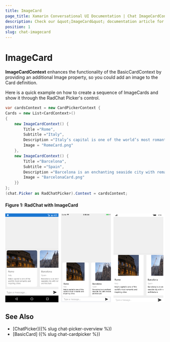 ```yaml
---
title: ImageCard
page_title: Xamarin Conversational UI Documentation | Chat ImageCardContext
description: Check our &quot;ImageCard&quot; documentation article for Telerik Chat for Xamarin control.
position: 1
slug: chat-imagecard
---
```


# ImageCard #

**ImageCardContext** enhances the functionality of the BasicCardContext by providing an additional Image property, so you could add an image to the Card definition. 

Here is a quick example on how to create a sequence of ImageCards and show it through the RadChat Picker's control.

```C#
var cardsContext = new CardPickerContext {
Cards = new List<CardContext>()
{
	new ImageCardContext() {
		Title ="Rome",
		Subtitle ="Italy",
		Description ="Italy’s capital is one of the world’s most romantic and inspiring cities",
		Image = "RomeCard.png"
	},
	new ImageCardContext() {
		Title ="Barcelona",
		Subtitle ="Spain",
		Description ="Barcelona is an enchanting seaside city with remarkable architecture",
		Image = "BarcelonaCard.png"
	}}
};
(chat.Picker as RadChatPicker).Context = cardsContext;
```
	
#### Figure 1: RadChat with ImageCard

![CardPicker](images/chat_imagecard.png)
	
## See Also

- [ChatPicker]({% slug chat-picker-overview %})
- [BasicCard] ({% slug chat-cardpicker %})